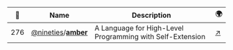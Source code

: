 |:star2: | Name | Description | 🌍|
|---|---|---|---|
|276|[@nineties](https://github.com/nineties)/[**amber**](https://github.com/nineties/amber)|A Language for High-Level Programming with Self-Extension|[:arrow_upper_right:](http://nineties.github.com/amber)|

